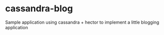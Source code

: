 cassandra-blog
==============

Sample application using cassandra + hector to implement a little blogging application
